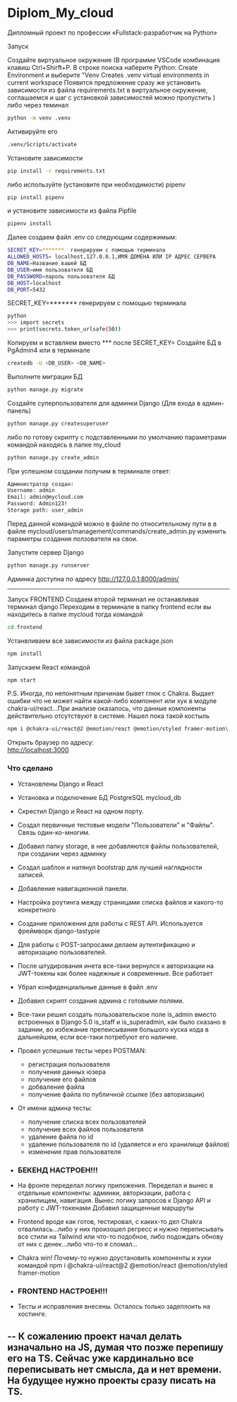 # Diplom_My_cloud
Дипломный проект по профессии «Fullstack-разработчик на Python»

Запуск

Создайте виртуальное окружение
(В программе VSCode комбинация клавиш Ctrl+Shirft+P. В строке поиска наберите 
Python: Create Environment и выберите "Venv Creates .venv virtual environments in current workspace
Появится предложение сразу же установить зависимости из файла requirements.txt в виртуальное окружение,
соглашаемся и шаг с установкой зависимостей можно пропустить
)
либо через теминал
```bash
python -m venv .venv
```

Активируйте его
```bash
.venv/Scripts/activate
```

Установите зависимости
```bash
pip install -r requirements.txt
```

либо используйте (установите при необходимости) pipenv
```bash
pip install pipenv
```

и установите зависимости из файла Pipfile
```bash
pipenv install
```

Далее создаем файл .env со следующим содержимым:
```bash
SECRET_KEY=*******  генерируем с помощью терминала 
ALLOWED_HOSTS= localhost,127.0.0.1,ИМЯ ДОМЕНА ИЛИ IP АДРЕС СЕРВЕРА
DB_NAME=Название вашей БД
DB_USER=имя пользователя БД
DB_PASSWORD=пароль пользователя БД
DB_HOST=localhost
DB_PORT=5432
```

SECRET_KEY=*******  генерируем с помощью терминала
```bash
python
>>> import secrets 
>>> print(secrets.token_urlsafe(50))
```
Копируем и вставляем вместо *** после SECRET_KEY= 
Создайте БД в PgAdmin4 или в терминале

```bash
createdb -U <DB_USER> <DB_NAME>
```

Выполните миграции БД

```bash
python manage.py migrate
```

Создайте суперпользователя для админки Django (Для входа в админ-панель)

```bash
python manage.py createsuperuser
```

либо по готову скрипту с подставленными по умолчанию параметрами командой находясь в папке my_cloud
```bash
python manage.py create_admin
```

При успешном создании получим в терминале ответ:
```bash
Администратор создан:
Username: admin
Email: admin@mycloud.com
Password: Admin123!
Storage path: user_admin
```

Перед данной командой можно в файле по относительному пути в в файле mycloud/users/management/commands/create_admin.py изменить параметры создания ползователя на свои.

Запустите сервер Django
```bash
python manage.py runserver
```

Админка доступна по адресу
http://127.0.0.1:8000/admin/

-----------------------------------------------------
Запуск FRONTEND
Создаем второй терминал не останавливая терминал django
Переходим в терминале в папку frontend 
если вы находитесь в папке mycloud тогда командой 
```bash
cd frontend
```

Устанвливаем все зависимости из файла package.json
```bash
npm install
```

Запускаем React командой 
```bash
npm start
```

P.S. Иногда, по непонятным причинам бывет глюк с Chakra. Выдает ошибки что не может найти какой-либо компонент или хук в модуле chakra-ui/react...При анализе оказалось, что данные компоненты действительно отсутствуют в системе.
Нашел пока такой костыль
```bash
npm i @chakra-ui/react@2 @emotion/react @emotion/styled framer-motion\
```

Открыть браузер по адресу: \
[http://localhost:3000](http://localhost:3000)


### Что сделано

- Установлены Django и React
- Установка и подключение БД PostgreSQL mycloud_db
- Скрестил Django и React на одном порту.
- Создал первичные тестовые модели "Пользователи" и "Файлы". Связь один-ко-многим.
- Добавил папку storage, в нее добавляются файлы пользователей, при создании через админку
- Создал шаблон и натянул bootstrap для лучшей наглядности записей.
- Добавление навигационной панели.
- Настройка роутинга между страницами списка файлов и какого-то конкретного
- Создание приложения для работы с REST API. Используется фреймворк django-tastypie
- Для работы с POST-запросами делаем аутентификацию и авторизацию пользователей.
- После штудирования инета все-таки вернулся к авторизации на JWT-токены как более надежные и современные. Все работает
- Убрал конфиденциальные данные в файл .env
- Добавил скрипт создания админа с готовыми полями.
- Все-таки решил создать пользовательское поле is_admin вместо встроенных в Django 5.0 is_staff и is_superadmin, как было сказано в задании, во избежание препеисывания большого куска кода в дальнейшем, если все-таки потребуют его наличие.

- Провел успешные тесты через POSTMAN:

  - регистрация пользователя
  - получение данных юзера
  - получение его файлов
  - добваление файла
  - получение файла по публичной ссылке (без авторизации) 
- От имени админа тесты:
  - получение списка всех пользователей
  - получение всех файлов пользователя
  - удаление файла по id
  - удаление пользователя по id (удаляется и его хранилище файлов)
  - изменение прав пользователя

- ### БЕКЕНД НАСТРОЕН!!!
- На фронте переделал логику приложения. Переделал и вынес в отдельные компоненты: админки, авторизации, работа с хранилищем, навигация. Вынес логику запросов к Django API и работу с JWT-токенами Добавил защищенные маршруты

- Frontend вроде как готов, тестировал, с каких-то дел Chakra отвалилась...либо у них произошел регресс и нужно переписывать все стили на Tailwind или что-то подобное, либо подождать обнову от них с денек...либо что-то я сломал...

- Chakra win! Почему-то нужно доустановить компоненты и хуки командой npm i @chakra-ui/react@2 @emotion/react @emotion/styled framer-motion

 - ### FRONTEND НАСТРОЕН!!!
- Тесты и исправления внесены. Осталось только задеплоить на хостинге.


-- К сожалению проект начал делать изначально на JS, думая что позже перепишу его на TS. Сейчас уже кардинально все переписывать нет смысла, да и нет времени. На будущее нужно проекты сразу писать на TS.
-


